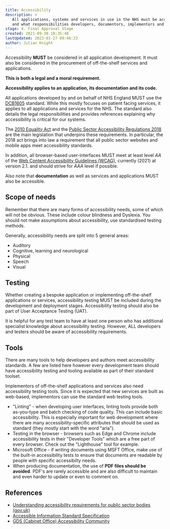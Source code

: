 ```yaml
---
title: Accessibility
description: >
   All applications, systems and services in use in the NHS must be accessible to all. This standard provides pointers to what that means
   and what responsibilities developers, documentors, implementors and vendors have.
stage: 4. Final Approval Stage
created: 2021-09-30 10:35:48
lastUpdated: 2023-01-27 09:48:23
author: Julian Knight
---
```


Accessibility **MUST** be considered in all application development. It must also be considered in the procurement of off-the-shelf services and applications. 

**This is both a legal and a moral requirement.**

**Accessibility applies to an application, its documentation and its code.**

All applications developed by and on behalf of NHS England MUST use the [DCB1605](https://digital.nhs.uk/data-and-information/information-standards/information-standards-and-data-collections-including-extractions/publications-and-notifications/standards-and-collections/dcb1605-accessible-information) standard.
While this mostly focuses on patient facing services, it applies to all applications and services for the NHS.
The standard also details the legal responsibilities and provides references explaining why accessibility is critical
for our systems.

The [2010 Equality Act](https://www.legislation.gov.uk/ukpga/2010/15/contents) and the [Public Sector Accessibility Regulations 2018](https://www.legislation.gov.uk/uksi/2018/952/contents/made) are the main legislation that underpins these requirements.
In particular, the 2018 act brings into law a requirement that all public sector websites and mobile apps meet accessibility standards.

In addition, all browser-based user-interfaces MUST meet at least level _AA_ of the [Web Content Accessibility Guidelines (WCAG)](https://www.w3.org/TR/WCAG21/), currently (2021) at version 2.1. and should strive for _AAA_ level if possible.

Also note that **documentation** as well as services and applications MUST also be accessible.

## Scope of needs

Remember that there are many forms of accessibility needs, some of which will not be obvious. These include colour blindness and Dyslexia. You should not make assumptions about accessibility, use standardised testing methods.

Generally, accessibility needs are split into 5 general areas:

* Auditory
* Cognitive, learning and neurological
* Physical
* Speech
* Visual

## Testing

Whether creating a bespoke application or implementing off-the-shelf applications or services, accessibility testing MUST be included during the development and deployment stages. Accessibility testing should also be part of User Acceptance Testing (UAT).

It is helpful for any test team to have at least one person who has additional specialist knowledge about accessibility testing. However, ALL developers and testers should be aware of accessibility requirements.

## Tools

There are many tools to help developers and authors meet accessibility standards. A few are listed here however every development team should have accessibility testing and tooling available as part of their standard toolset.

Implementors of off-the-shelf applications and services also need accessibility testing tools. Since it is expected that new services are built as web-based, implementors can use the standard web testing tools.

* "Linting" - when developing user interfaces, linting tools provide both as-you-type and batch checking of code quality. This can include basic accessibility. This is especially important for web development where there are many accessibility-specific attributes that should be used as standard (they mostly start with the word "aria").
* Testing in the browser - browsers such as Edge and Chrome include accessibility tests in their "Developer Tools" which are a free part of every browser. Check out the "Lighthouse" tool for example.
* Microsoft Office - if writing documents using MSFT Office, make use of the built-in accessibility tests to ensure that documents are readable by people with specific accessibilty needs.
* When producing documentation, the use of **PDF files should be avoided**. PDF's are rarely accessible and are also difficult to maintain and even harder to update or even to comment on.

## References

* [Understanding accessibility requirements for public sector bodies (gov.uk)](https://www.gov.uk/guidance/accessibility-requirements-for-public-sector-websites-and-apps)
* [Accessible Information Standard Specification](https://www.england.nhs.uk/publication/accessible-information-standard-specification/)
* [GDS (Cabinet Office) Accessibility Community](https://www.gov.uk/service-manual/communities/accessibility-community)
